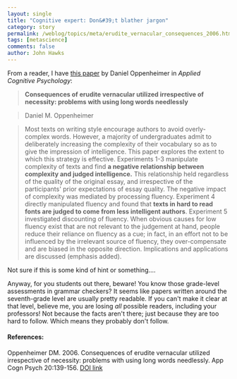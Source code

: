 ```yaml
---
layout: single 
title: "Cognitive expert: Don&#39;t blather jargon" 
category: story
permalink: /weblog/topics/meta/erudite_vernacular_consequences_2006.html
tags: [metascience] 
comments: false 
author: John Hawks 
---
```



<p>
From a reader, I have <a href="http://dx.doi.org/10.1002/acp.1178">this paper</a> by Daniel Oppenheimer in <i>Applied Cognitive Psychology</i>: 
</p>

<blockquote><b>Consequences of erudite vernacular utilized irrespective of necessity: problems with using long words needlessly</b></blockquote>

<blockquote>Daniel M. Oppenheimer</blockquote>

<blockquote>Most texts on writing style encourage authors to avoid overly-complex words. However, a majority of undergraduates admit to deliberately increasing the complexity of their vocabulary so as to give the impression of intelligence. This paper explores the extent to which this strategy is effective. Experiments 1-3 manipulate complexity of texts and find <b>a negative relationship between complexity and judged intelligence.</b> This relationship held regardless of the quality of the original essay, and irrespective of the participants' prior expectations of essay quality. The negative impact of complexity was mediated by processing fluency. Experiment 4 directly manipulated fluency and found that <b>texts in hard to read fonts are judged to come from less intelligent authors</b>. Experiment 5 investigated discounting of fluency. When obvious causes for low fluency exist that are not relevant to the judgement at hand, people reduce their reliance on fluency as a cue; in fact, in an effort not to be influenced by the irrelevant source of fluency, they over-compensate and are biased in the opposite direction. Implications and applications are discussed (emphasis added). </blockquote>

<p>
Not sure if this is some kind of hint or something....
</p>

<p>
Anyway, for you students out there, beware! You know those grade-level assessments in grammar checkers? It seems like papers written around the seventh-grade level are usually pretty readable. If you can't make it clear at that level, believe me, you are losing <i>all</i> possible readers, including your professors! Not because the facts aren't there; just because they are too hard to follow. Which means they probably don't follow. 
</p>

<h4>References:</h4>

<p class="cite">Oppenheimer DM. 2006. Consequences of erudite vernacular utilized irrespective of necessity: problems with using long words needlessly. App Cogn Psych 20:139-156. <a href="http://dx.doi.org/10.1002/acp.1178">DOI link</a></p>

